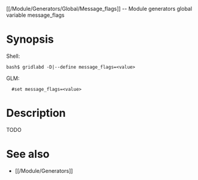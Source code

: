 [[/Module/Generators/Global/Message_flags]] -- Module generators global variable message_flags

# Synopsis
Shell:
~~~
bash$ gridlabd -D|--define message_flags=<value>
~~~
GLM:
~~~
  #set message_flags=<value>
~~~

# Description

TODO

# See also
* [[/Module/Generators]]
